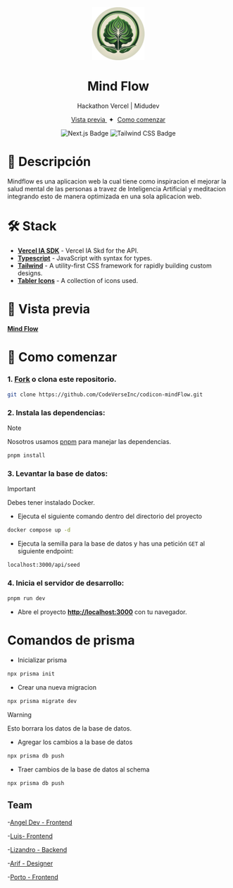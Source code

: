 <div align="center">
<img src="./public/img/mind.png" width='120' />
<h1>Mind Flow</h1>
<p>Hackathon Vercel | Midudev</p>
</div>

<div align="center">
    <a href="https://mindflow-nine.vercel.app/" target="_blank">
        Vista previa
    </a>
    <span>&nbsp;✦&nbsp;</span>
    <a href="#-getting-started">
        Como comenzar
    </a>
</div>

<div align="center">

![Next.js Badge](https://img.shields.io/badge/Next.js-000000?logo=nextdotjs&logoColor=fff&style=flat)
![Tailwind CSS Badge](https://img.shields.io/badge/Tailwind%20CSS-06B6D4?logo=tailwindcss&logoColor=fff&style=flat)

</div>

# 📝 Descripción

Mindflow es una aplicacion web la cual tiene como inspiracion el mejorar la salud mental de las personas a travez de Inteligencia Artificial y meditacion integrando esto de manera optimizada en una sola aplicacion web.

# 🛠️ Stack

- [**Vercel IA SDK**](https://sdk.vercel.ai/docs/introduction) - Vercel IA Skd for the API.
- [**Typescript**](https://www.typescriptlang.org/) - JavaScript with syntax for types.
- [**Tailwind**](https://tailwindcss.com/) - A utility-first CSS framework for rapidly building custom designs.
- [**Tabler Icons**](https://tabler.io/) - A collection of icons used.

# 🎨 Vista previa

[**Mind Flow**](https://mindflow.vercel.app/)

# 🚀 Como comenzar

### 1. [Fork](https://github.com/CodeVerseInc/mindflow) o clona este repositorio.

```bash
git clone https://github.com/CodeVerseInc/codicon-mindFlow.git
```

### 2. Instala las dependencias:

> [!NOTE]
> Nosotros usamos [pnpm](https://pnpm.io) para manejar las dependencias.

```bash
pnpm install
```

### 3. Levantar la base de datos:

> [!IMPORTANT]
> Debes tener instalado Docker. 
 
- Ejecuta el siguiente comando dentro del directorio del proyecto

```bash
docker compose up -d
```

- Ejecuta la semilla para la base de datos y has una petición `GET` al siguiente endpoint:

```bash
localhost:3000/api/seed
```

### 4. Inicia el servidor de desarrollo:

```bash
pnpm run dev
```

- Abre el proyecto [**http://localhost:3000**](http://localhost:3000/) con tu navegador.

# Comandos de prisma
 
-  Inicializar prisma
```bash
npx prisma init
```  
- Crear una nueva migracion 
```bash
npx prisma migrate dev
```

> [!WARNING]
> Esto borrara los datos de la base de datos.
 
  
- Agregar los cambios a la base de datos
```bash
npx prisma db push
``` 
- Traer cambios de la base de datos al schema
```bash
npx prisma db push
```

## Team

-[Angel Dev - Frontend](https://github.com/angelcruz07)

-[Luis- Frontend](https://github.com/LugpDev2022)

-[Lizandro - Backend](https://github.com/LizandroBackEnd)

-[Arif - Designer](https://github.com/Ariff-dev)

-[Porto - Frontend](https://github.com/Porto1090)
